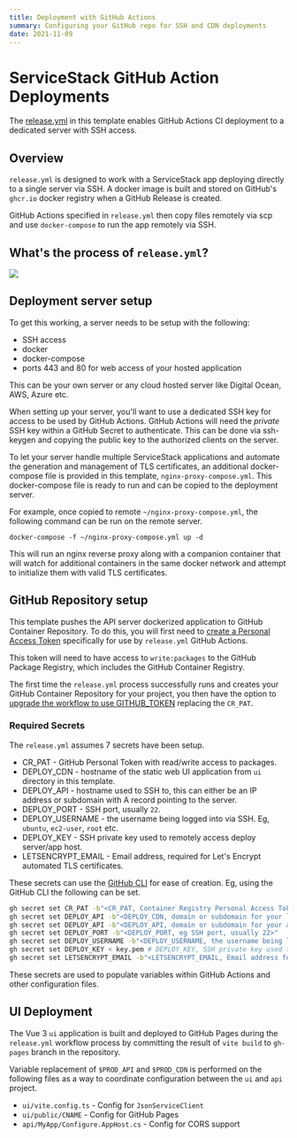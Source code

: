 ```yaml
---
title: Deployment with GitHub Actions
summary: Configuring your GitHub repo for SSH and CDN deployments
date: 2021-11-09
---
```


# ServiceStack GitHub Action Deployments

The [release.yml](https://github.com/NetCoreTemplates/vue-vite/blob/main/.github/workflows/release.yml) 
in this template enables GitHub Actions CI deployment to a dedicated server with SSH access.

## Overview
`release.yml` is designed to work with a ServiceStack app deploying directly to a single server via SSH. A docker image is built and stored on GitHub's `ghcr.io` docker registry when a GitHub Release is created.

GitHub Actions specified in `release.yml` then copy files remotely via scp and use `docker-compose` to run the app remotely via SSH.

## What's the process of `release.yml`?

![](https://raw.githubusercontent.com/ServiceStack/docs/master/docs/images/mix/release-ghr-vanilla-diagram.png)

## Deployment server setup
To get this working, a server needs to be setup with the following:

- SSH access
- docker
- docker-compose
- ports 443 and 80 for web access of your hosted application

This can be your own server or any cloud hosted server like Digital Ocean, AWS, Azure etc.

When setting up your server, you'll want to use a dedicated SSH key for access to be used by GitHub Actions. GitHub Actions will need the *private* SSH key within a GitHub Secret to authenticate. This can be done via ssh-keygen and copying the public key to the authorized clients on the server.

To let your server handle multiple ServiceStack applications and automate the generation and management of TLS certificates, an additional docker-compose file is provided in this template, `nginx-proxy-compose.yml`. This docker-compose file is ready to run and can be copied to the deployment server.

For example, once copied to remote `~/nginx-proxy-compose.yml`, the following command can be run on the remote server.

```
docker-compose -f ~/nginx-proxy-compose.yml up -d
```

This will run an nginx reverse proxy along with a companion container that will watch for additional containers in the same docker network and attempt to initialize them with valid TLS certificates.

## GitHub Repository setup
This template pushes the API server dockerized application to GitHub Container Repository. To do this, you will first need to [create a Personal Access Token](https://docs.github.com/en/authentication/keeping-your-account-and-data-secure/creating-a-personal-access-token) specifically for use by `release.yml` GitHub Actions.

This token will need to have access to `write:packages` to the GitHub Package Registry, which includes the GitHub Container Registry.

The first time the `release.yml` process successfully runs and creates your GitHub Container Repository for your project, you then have the option to [upgrade the workflow to use GITHUB_TOKEN](https://docs.github.com/en/packages/managing-github-packages-using-github-actions-workflows/publishing-and-installing-a-package-with-github-actions#upgrading-a-workflow-that-accesses-ghcrio) replacing the `CR_PAT`. 

### Required Secrets

The `release.yml` assumes 7 secrets have been setup.

- CR_PAT - GitHub Personal Token with read/write access to packages.
- DEPLOY_CDN - hostname of the static web UI application from `ui` directory in this template.
- DEPLOY_API - hostname used to SSH to, this can either be an IP address or subdomain with A record pointing to the server.
- DEPLOY_PORT - SSH port, usually `22`.
- DEPLOY_USERNAME - the username being logged into via SSH. Eg, `ubuntu`, `ec2-user`, `root` etc.
- DEPLOY_KEY - SSH private key used to remotely access deploy server/app host.
- LETSENCRYPT_EMAIL - Email address, required for Let's Encrypt automated TLS certificates.

These secrets can use the [GitHub CLI](https://cli.github.com/manual/gh_secret_set) for ease of creation. Eg, using the GitHub CLI the following can be set.

```bash
gh secret set CR_PAT -b"<CR_PAT, Container Registry Personal Access Token>"
gh secret set DEPLOY_API -b"<DEPLOY_CDN, domain or subdomain for your `ui` application.>"
gh secret set DEPLOY_API -b"<DEPLOY_API, domain or subdomain for your application and server host.>"
gh secret set DEPLOY_PORT -b"<DEPLOY_PORT, eg SSH port, usually 22>"
gh secret set DEPLOY_USERNAME -b"<DEPLOY_USERNAME, the username being logged into via SSH. Eg, `ubuntu`, `ec2-user`, `root` etc.>"
gh secret set DEPLOY_KEY < key.pem # DEPLOY_KEY, SSH private key used to remotely access deploy server/app host.
gh secret set LETSENCRYPT_EMAIL -b"<LETSENCRYPT_EMAIL, Email address for your TLS certificate generation, eg me@example.com>"
```

These secrets are used to populate variables within GitHub Actions and other configuration files.

## UI Deployment
The Vue 3 `ui` application is built and deployed to GitHub Pages during the `release.yml` workflow process by committing the result of `vite build` to `gh-pages` branch in the repository.

Variable replacement of `$PROD_API` and `$PROD_CDN` is performed on the following files as a way to coordinate configuration between the `ui` and `api` project.

- `ui/vite.config.ts` - Config for `JsonServiceClient`
- `ui/public/CNAME` - Config for GitHub Pages
- `api/MyApp/Configure.AppHost.cs` - Config for CORS support

